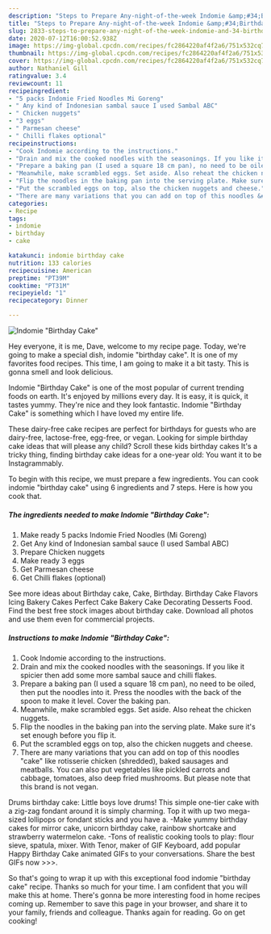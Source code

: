 ```yaml
---
description: "Steps to Prepare Any-night-of-the-week Indomie &amp;#34;Birthday Cake&amp;#34;"
title: "Steps to Prepare Any-night-of-the-week Indomie &amp;#34;Birthday Cake&amp;#34;"
slug: 2833-steps-to-prepare-any-night-of-the-week-indomie-and-34-birthday-cake-and-34
date: 2020-07-12T16:00:52.938Z
image: https://img-global.cpcdn.com/recipes/fc2864220af4f2a6/751x532cq70/indomie-birthday-cake-recipe-main-photo.jpg
thumbnail: https://img-global.cpcdn.com/recipes/fc2864220af4f2a6/751x532cq70/indomie-birthday-cake-recipe-main-photo.jpg
cover: https://img-global.cpcdn.com/recipes/fc2864220af4f2a6/751x532cq70/indomie-birthday-cake-recipe-main-photo.jpg
author: Nathaniel Gill
ratingvalue: 3.4
reviewcount: 11
recipeingredient:
- "5 packs Indomie Fried Noodles Mi Goreng"
- " Any kind of Indonesian sambal sauce I used Sambal ABC"
- " Chicken nuggets"
- "3 eggs"
- " Parmesan cheese"
- " Chilli flakes optional"
recipeinstructions:
- "Cook Indomie according to the instructions."
- "Drain and mix the cooked noodles with the seasonings. If you like it spicier then add some more sambal sauce and chilli flakes."
- "Prepare a baking pan (I used a square 18 cm pan), no need to be oiled, then put the noodles into it. Press the noodles with the back of the spoon to make it level. Cover the baking pan."
- "Meanwhile, make scrambled eggs. Set aside. Also reheat the chicken nuggets."
- "Flip the noodles in the baking pan into the serving plate. Make sure it&#39;s set enough before you flip it."
- "Put the scrambled eggs on top, also the chicken nuggets and cheese."
- "There are many variations that you can add on top of this noodles &#34;cake&#34; like rotisserie chicken (shredded), baked sausages and meatballs. You can also put vegetables like pickled carrots and cabbage, tomatoes, also deep fried mushrooms. But please note that this brand is not vegan."
categories:
- Recipe
tags:
- indomie
- birthday
- cake

katakunci: indomie birthday cake 
nutrition: 133 calories
recipecuisine: American
preptime: "PT39M"
cooktime: "PT31M"
recipeyield: "1"
recipecategory: Dinner

---
```



![Indomie &#34;Birthday Cake&#34;](https://img-global.cpcdn.com/recipes/fc2864220af4f2a6/751x532cq70/indomie-birthday-cake-recipe-main-photo.jpg)

Hey everyone, it is me, Dave, welcome to my recipe page. Today, we're going to make a special dish, indomie &#34;birthday cake&#34;. It is one of my favorites food recipes. This time, I am going to make it a bit tasty. This is gonna smell and look delicious.

Indomie &#34;Birthday Cake&#34; is one of the most popular of current trending foods on earth. It's enjoyed by millions every day. It is easy, it is quick, it tastes yummy. They're nice and they look fantastic. Indomie &#34;Birthday Cake&#34; is something which I have loved my entire life.

These dairy-free cake recipes are perfect for birthdays for guests who are dairy-free, lactose-free, egg-free, or vegan. Looking for simple birthday cake ideas that will please any child? Scroll these kids birthday cakes It&#39;s a tricky thing, finding birthday cake ideas for a one-year old: You want it to be Instagrammably.


To begin with this recipe, we must prepare a few ingredients. You can cook indomie &#34;birthday cake&#34; using 6 ingredients and 7 steps. Here is how you cook that.

<!--inarticleads1-->

##### The ingredients needed to make Indomie &#34;Birthday Cake&#34;:

1. Make ready 5 packs Indomie Fried Noodles (Mi Goreng)
1. Get  Any kind of Indonesian sambal sauce (I used Sambal ABC)
1. Prepare  Chicken nuggets
1. Make ready 3 eggs
1. Get  Parmesan cheese
1. Get  Chilli flakes (optional)


See more ideas about Birthday cake, Cake, Birthday. Birthday Cake Flavors Icing Bakery Cakes Perfect Cake Bakery Cake Decorating Desserts Food. Find the best free stock images about birthday cake. Download all photos and use them even for commercial projects. 

<!--inarticleads2-->

##### Instructions to make Indomie &#34;Birthday Cake&#34;:

1. Cook Indomie according to the instructions.
1. Drain and mix the cooked noodles with the seasonings. If you like it spicier then add some more sambal sauce and chilli flakes.
1. Prepare a baking pan (I used a square 18 cm pan), no need to be oiled, then put the noodles into it. Press the noodles with the back of the spoon to make it level. Cover the baking pan.
1. Meanwhile, make scrambled eggs. Set aside. Also reheat the chicken nuggets.
1. Flip the noodles in the baking pan into the serving plate. Make sure it&#39;s set enough before you flip it.
1. Put the scrambled eggs on top, also the chicken nuggets and cheese.
1. There are many variations that you can add on top of this noodles &#34;cake&#34; like rotisserie chicken (shredded), baked sausages and meatballs. You can also put vegetables like pickled carrots and cabbage, tomatoes, also deep fried mushrooms. But please note that this brand is not vegan.


Drums birthday cake: Little boys love drums! This simple one-tier cake with a zig-zag fondant around it is simply charming. Top it with up two mega-sized lollipops or fondant sticks and you have a. -Make yummy birthday cakes for mirror cake, unicorn birthday cake, rainbow shortcake and strawberry watermelon cake. -Tons of realistic cooking tools to play: flour sieve, spatula, mixer. With Tenor, maker of GIF Keyboard, add popular Happy Birthday Cake animated GIFs to your conversations. Share the best GIFs now &gt;&gt;&gt;. 

So that's going to wrap it up with this exceptional food indomie &#34;birthday cake&#34; recipe. Thanks so much for your time. I am confident that you will make this at home. There's gonna be more interesting food in home recipes coming up. Remember to save this page in your browser, and share it to your family, friends and colleague. Thanks again for reading. Go on get cooking!
